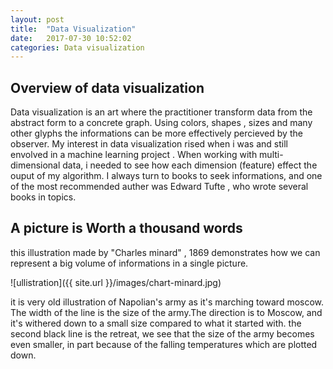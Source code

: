```yaml
---
layout: post
title:  "Data Visualization"
date:   2017-07-30 10:52:02
categories: Data visualization
---
```

## **Overview of data visualization**

Data visualization is an art where the practitioner transform data from the abstract form to a concrete graph. Using colors, shapes , sizes and many other glyphs the informations can be more effectively percieved by the observer.
My interest in data visualization rised when i was and still envolved in a machine learning project . When working with multi-dimensional data, i needed to see how each dimension (feature) effect the ouput of my algorithm.
I always turn to books to seek informations, and one of the most recommended auther was Edward Tufte , who wrote several books in topics.

## **A picture is Worth a thousand words**

this illustration made by "Charles minard" , 1869  demonstrates how we can represent a big volume of informations in a single picture.


![ullistration]({{ site.url }}/images/chart-minard.jpg)


it is very old illustration of Napolian's army as it's marching toward moscow. The width of the line is the size of the army.The direction is to Moscow, and it's withered down to a small size compared to what it started with.
the second black line is the retreat, we see that the size of the army becomes even smaller, in part because of the falling temperatures which are plotted down.





